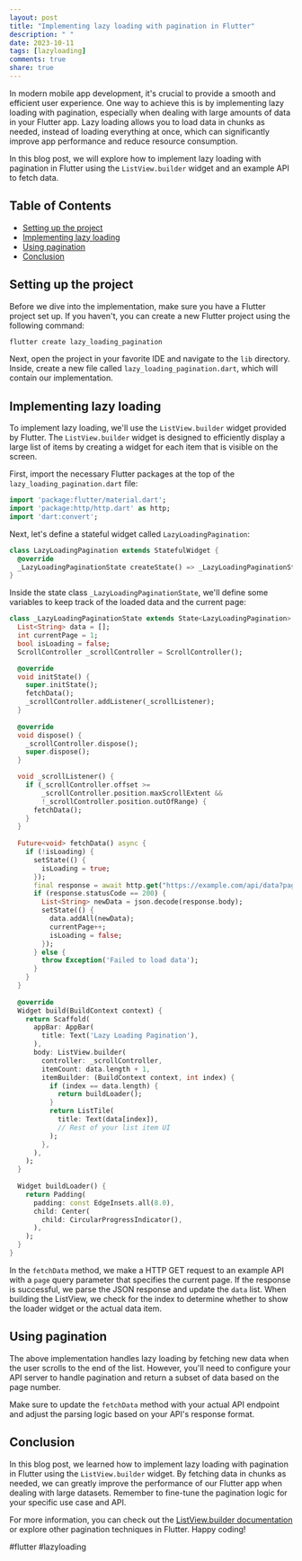 ```yaml
---
layout: post
title: "Implementing lazy loading with pagination in Flutter"
description: " "
date: 2023-10-11
tags: [lazyloading]
comments: true
share: true
---
```


In modern mobile app development, it's crucial to provide a smooth and efficient user experience. One way to achieve this is by implementing lazy loading with pagination, especially when dealing with large amounts of data in your Flutter app. Lazy loading allows you to load data in chunks as needed, instead of loading everything at once, which can significantly improve app performance and reduce resource consumption.

In this blog post, we will explore how to implement lazy loading with pagination in Flutter using the `ListView.builder` widget and an example API to fetch data.

## Table of Contents
- [Setting up the project](#setting-up-the-project)
- [Implementing lazy loading](#implementing-lazy-loading)
- [Using pagination](#using-pagination)
- [Conclusion](#conclusion)

## Setting up the project

Before we dive into the implementation, make sure you have a Flutter project set up. If you haven't, you can create a new Flutter project using the following command:

```dart
flutter create lazy_loading_pagination
```

Next, open the project in your favorite IDE and navigate to the `lib` directory. Inside, create a new file called `lazy_loading_pagination.dart`, which will contain our implementation.

## Implementing lazy loading

To implement lazy loading, we'll use the `ListView.builder` widget provided by Flutter. The `ListView.builder` widget is designed to efficiently display a large list of items by creating a widget for each item that is visible on the screen.

First, import the necessary Flutter packages at the top of the `lazy_loading_pagination.dart` file:

```dart
import 'package:flutter/material.dart';
import 'package:http/http.dart' as http;
import 'dart:convert';
```

Next, let's define a stateful widget called `LazyLoadingPagination`:

```dart
class LazyLoadingPagination extends StatefulWidget {
  @override
  _LazyLoadingPaginationState createState() => _LazyLoadingPaginationState();
}
```

Inside the state class `_LazyLoadingPaginationState`, we'll define some variables to keep track of the loaded data and the current page:

```dart
class _LazyLoadingPaginationState extends State<LazyLoadingPagination> {
  List<String> data = [];
  int currentPage = 1;
  bool isLoading = false;
  ScrollController _scrollController = ScrollController();

  @override
  void initState() {
    super.initState();
    fetchData();
    _scrollController.addListener(_scrollListener);
  }
  
  @override
  void dispose() {
    _scrollController.dispose();
    super.dispose();
  }

  void _scrollListener() {
    if (_scrollController.offset >=
        _scrollController.position.maxScrollExtent &&
        !_scrollController.position.outOfRange) {
      fetchData();
    }
  }
  
  Future<void> fetchData() async {
    if (!isLoading) {
      setState(() {
        isLoading = true;
      });
      final response = await http.get("https://example.com/api/data?page=$currentPage");
      if (response.statusCode == 200) {
        List<String> newData = json.decode(response.body);
        setState(() {
          data.addAll(newData);
          currentPage++;
          isLoading = false;
        });
      } else {
        throw Exception('Failed to load data');
      }
    }
  }
  
  @override
  Widget build(BuildContext context) {
    return Scaffold(
      appBar: AppBar(
        title: Text('Lazy Loading Pagination'),
      ),
      body: ListView.builder(
        controller: _scrollController,
        itemCount: data.length + 1,
        itemBuilder: (BuildContext context, int index) {
          if (index == data.length) {
            return buildLoader();
          }
          return ListTile(
            title: Text(data[index]),
            // Rest of your list item UI
          );
        },
      ),
    );
  }
  
  Widget buildLoader() {
    return Padding(
      padding: const EdgeInsets.all(8.0),
      child: Center(
        child: CircularProgressIndicator(),
      ),
    );
  }
}
```

In the `fetchData` method, we make a HTTP GET request to an example API with a `page` query parameter that specifies the current page. If the response is successful, we parse the JSON response and update the `data` list. When building the ListView, we check for the index to determine whether to show the loader widget or the actual data item.

## Using pagination

The above implementation handles lazy loading by fetching new data when the user scrolls to the end of the list. However, you'll need to configure your API server to handle pagination and return a subset of data based on the page number.

Make sure to update the `fetchData` method with your actual API endpoint and adjust the parsing logic based on your API's response format.

## Conclusion

In this blog post, we learned how to implement lazy loading with pagination in Flutter using the `ListView.builder` widget. By fetching data in chunks as needed, we can greatly improve the performance of our Flutter app when dealing with large datasets. Remember to fine-tune the pagination logic for your specific use case and API.

For more information, you can check out the [ListView.builder documentation](https://api.flutter.dev/flutter/widgets/ListView/ListView.builder.html) or explore other pagination techniques in Flutter. Happy coding!

\#flutter #lazyloading